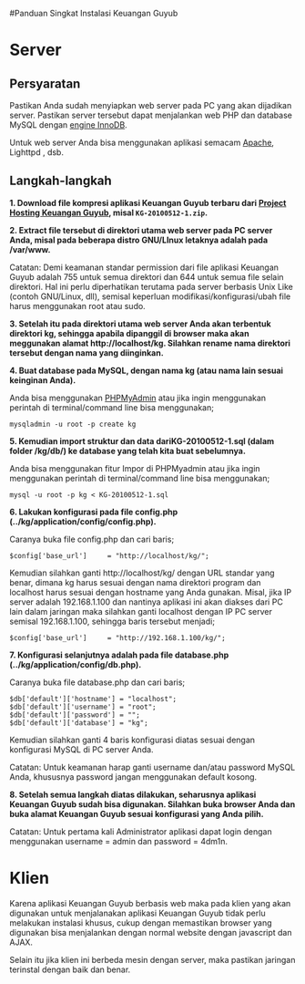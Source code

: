 #Panduan Singkat Instalasi Keuangan Guyub

# Server #

## Persyaratan ##

Pastikan Anda sudah menyiapkan web server pada PC yang akan dijadikan server. Pastikan server tersebut dapat menjalankan web PHP dan database MySQL dengan [engine InnoDB](http://dev.mysql.com/doc/refman/5.0/en/innodb.html).

Untuk web server Anda bisa menggunakan aplikasi semacam [Apache](http://httpd.apache.org/), Lighttpd , dsb.

## Langkah-langkah ##

**1. Download file kompresi aplikasi Keuangan Guyub terbaru dari [Project Hosting Keuangan Guyub](http://code.google.com/p/keuangan-guyub/downloads/list), misal `KG-20100512-1.zip`.**

**2. Extract file tersebut di direktori utama web server pada PC server Anda, misal pada beberapa distro GNU/LInux letaknya adalah pada /var/www.**

Catatan: Demi keamanan standar permission dari file aplikasi Keuangan Guyub adalah 755 untuk semua direktori dan 644 untuk semua file selain direktori. Hal ini perlu diperhatikan terutama pada server berbasis Unix Like (contoh GNU/Linux, dll), semisal keperluan modifikasi/konfigurasi/ubah file harus menggunakan root atau sudo.

**3. Setelah itu pada direktori utama web server Anda akan terbentuk direktori kg, sehingga apabila dipanggil di browser maka akan meggunakan alamat http://localhost/kg. Silahkan rename nama direktori tersebut dengan nama yang diinginkan.**

**4. Buat database pada MySQL, dengan nama kg (atau nama lain sesuai keinginan Anda).**

Anda bisa menggunakan [PHPMyAdmin](http://www.phpmyadmin.net/) atau jika ingin menggunakan perintah di terminal/command line bisa menggunakan;

```
mysqladmin -u root -p create kg
```

**5. Kemudian import struktur dan data dariKG-20100512-1.sql (dalam folder /kg/db/) ke database yang telah kita buat sebelumnya.**

Anda bisa menggunakan fitur Impor di PHPMyadmin atau jika ingin menggunakan perintah di terminal/command line bisa menggunakan;

```
mysql -u root -p kg < KG-20100512-1.sql
```

**6. Lakukan konfigurasi pada file config.php (../kg/application/config/config.php).**

Caranya buka file config.php dan cari baris;

```
$config['base_url']     = "http://localhost/kg/";
```

Kemudian silahkan ganti http://localhost/kg/ dengan URL standar yang benar, dimana kg harus sesuai dengan nama direktori program dan localhost harus sesuai dengan hostname yang Anda gunakan. Misal, jika IP server adalah 192.168.1.100 dan nantinya aplikasi ini akan diakses dari PC lain dalam jaringan maka silahkan ganti localhost dengan IP PC server semisal 192.168.1.100, sehingga baris tersebut menjadi;

```
$config['base_url']     = "http://192.168.1.100/kg/";
```

**7. Konfigurasi selanjutnya adalah pada file database.php (../kg/application/config/db.php).**

Caranya buka file database.php dan cari baris;

```
$db['default']['hostname'] = "localhost";
$db['default']['username'] = "root";
$db['default']['password'] = "";
$db['default']['database'] = "kg";
```

Kemudian silahkan ganti 4 baris konfigurasi diatas sesuai dengan konfigurasi MySQL di PC server Anda.

Catatan: Untuk keamanan harap ganti username dan/atau password MySQL Anda, khususnya password jangan menggunakan default kosong.

**8. Setelah semua langkah diatas dilakukan, seharusnya aplikasi Keuangan Guyub sudah bisa digunakan. Silahkan buka browser Anda dan buka alamat Keuangan Guyub sesuai konfigurasi yang Anda pilih.**

Catatan: Untuk pertama kali Administrator aplikasi dapat login dengan menggunakan username = admin dan password = 4dm1n.

# Klien #

Karena aplikasi Keuangan Guyub berbasis web maka pada klien yang akan digunakan untuk menjalanakan aplikasi Keuangan Guyub tidak perlu melakukan instalasi khusus, cukup dengan memastikan browser yang digunakan bisa menjalankan dengan normal website dengan javascript dan AJAX.

Selain itu jika klien ini berbeda mesin dengan server, maka pastikan jaringan terinstal dengan baik dan benar.